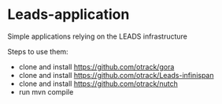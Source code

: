 Leads-application
=================

Simple applications relying on the LEADS infrastructure

Steps to use them:

- clone and install https://github.com/otrack/gora
- clone and install https://github.com/otrack/Leads-infinispan
- clone and install https://github.com/otrack/nutch
- run mvn compile 

